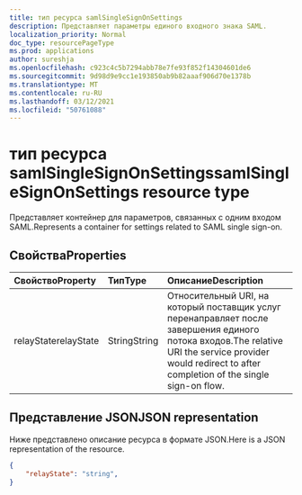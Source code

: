 ```yaml
---
title: тип ресурса samlSingleSignOnSettings
description: Представляет параметры единого входного знака SAML.
localization_priority: Normal
doc_type: resourcePageType
ms.prod: applications
author: sureshja
ms.openlocfilehash: c923c4c5b7294abb78e7fe93f852f14304601de6
ms.sourcegitcommit: 9d98d9e9cc1e193850ab9b82aaaf906d70e1378b
ms.translationtype: MT
ms.contentlocale: ru-RU
ms.lasthandoff: 03/12/2021
ms.locfileid: "50761088"
---
```

# <a name="samlsinglesignonsettings-resource-type"></a><span data-ttu-id="36d39-103">тип ресурса samlSingleSignOnSettings</span><span class="sxs-lookup"><span data-stu-id="36d39-103">samlSingleSignOnSettings resource type</span></span>

<span data-ttu-id="36d39-104">Представляет контейнер для параметров, связанных с одним входом SAML.</span><span class="sxs-lookup"><span data-stu-id="36d39-104">Represents a container for settings related to SAML single sign-on.</span></span>

## <a name="properties"></a><span data-ttu-id="36d39-105">Свойства</span><span class="sxs-lookup"><span data-stu-id="36d39-105">Properties</span></span>

| <span data-ttu-id="36d39-106">Свойство</span><span class="sxs-lookup"><span data-stu-id="36d39-106">Property</span></span> | <span data-ttu-id="36d39-107">Тип</span><span class="sxs-lookup"><span data-stu-id="36d39-107">Type</span></span> | <span data-ttu-id="36d39-108">Описание</span><span class="sxs-lookup"><span data-stu-id="36d39-108">Description</span></span> |
|:---------------|:--------|:----------|
|<span data-ttu-id="36d39-109">relayState</span><span class="sxs-lookup"><span data-stu-id="36d39-109">relayState</span></span>|<span data-ttu-id="36d39-110">String</span><span class="sxs-lookup"><span data-stu-id="36d39-110">String</span></span>| <span data-ttu-id="36d39-111">Относительный URI, на который поставщик услуг перенаправляет после завершения единого потока входов.</span><span class="sxs-lookup"><span data-stu-id="36d39-111">The relative URI the service provider would redirect to after completion of the single sign-on flow.</span></span> |


## <a name="json-representation"></a><span data-ttu-id="36d39-112">Представление JSON</span><span class="sxs-lookup"><span data-stu-id="36d39-112">JSON representation</span></span>
<span data-ttu-id="36d39-113">Ниже представлено описание ресурса в формате JSON.</span><span class="sxs-lookup"><span data-stu-id="36d39-113">Here is a JSON representation of the resource.</span></span>

<!-- {
  "blockType": "resource",
  "optionalProperties": [

  ],
  "@odata.type": "microsoft.graph.samlSingleSignOnSettings"
}-->

```json
{
    "relayState": "string",
}
```


<!-- uuid: 8fcb5dbc-d5aa-4681-8e31-b001d5168d79
2015-10-25 14:57:30 UTC -->
<!--
{
  "type": "#page.annotation",
  "description": "samlSingleSignOnSettings resource",
  "keywords": "",
  "section": "documentation",
  "tocPath": "",
  "suppressions": []
}
-->
